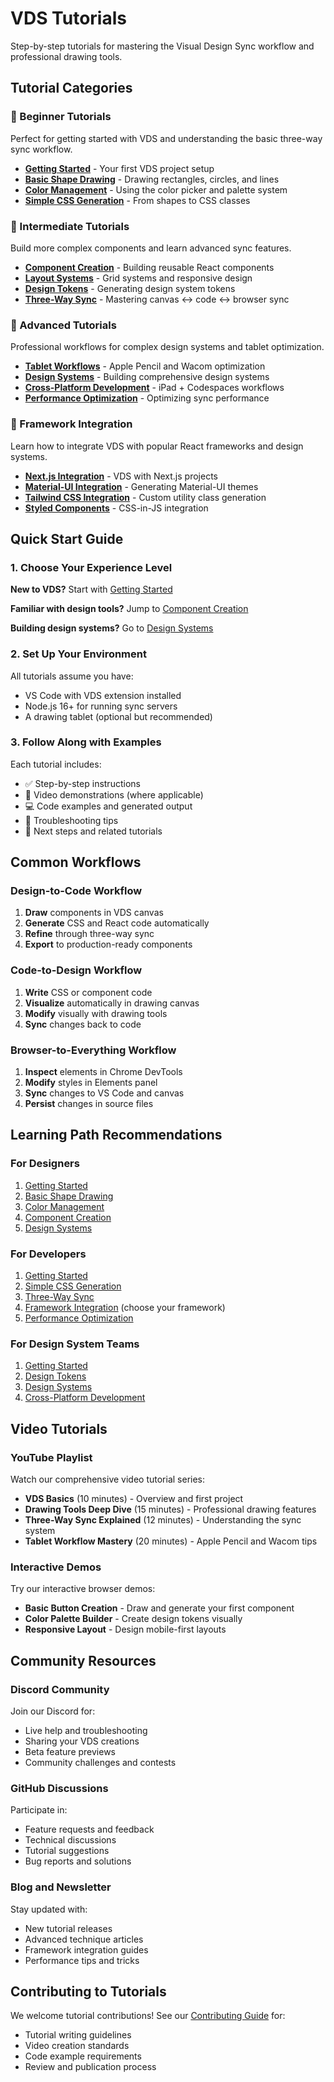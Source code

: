 # VDS Tutorials

Step-by-step tutorials for mastering the Visual Design Sync workflow and professional drawing tools.

## Tutorial Categories

### 🎯 Beginner Tutorials
Perfect for getting started with VDS and understanding the basic three-way sync workflow.

- **[Getting Started](./beginner/getting-started.md)** - Your first VDS project setup
- **[Basic Shape Drawing](./beginner/basic-shapes.md)** - Drawing rectangles, circles, and lines
- **[Color Management](./beginner/colors.md)** - Using the color picker and palette system
- **[Simple CSS Generation](./beginner/css-generation.md)** - From shapes to CSS classes

### 🚀 Intermediate Tutorials
Build more complex components and learn advanced sync features.

- **[Component Creation](./intermediate/components.md)** - Building reusable React components
- **[Layout Systems](./intermediate/layouts.md)** - Grid systems and responsive design
- **[Design Tokens](./intermediate/design-tokens.md)** - Generating design system tokens
- **[Three-Way Sync](./intermediate/three-way-sync.md)** - Mastering canvas ↔ code ↔ browser sync

### 🎨 Advanced Tutorials
Professional workflows for complex design systems and tablet optimization.

- **[Tablet Workflows](./advanced/tablet-workflows.md)** - Apple Pencil and Wacom optimization
- **[Design Systems](./advanced/design-systems.md)** - Building comprehensive design systems
- **[Cross-Platform Development](./advanced/cross-platform.md)** - iPad + Codespaces workflows
- **[Performance Optimization](./advanced/performance.md)** - Optimizing sync performance

### 🔧 Framework Integration
Learn how to integrate VDS with popular React frameworks and design systems.

- **[Next.js Integration](./frameworks/nextjs.md)** - VDS with Next.js projects
- **[Material-UI Integration](./frameworks/material-ui.md)** - Generating Material-UI themes
- **[Tailwind CSS Integration](./frameworks/tailwind.md)** - Custom utility class generation
- **[Styled Components](./frameworks/styled-components.md)** - CSS-in-JS integration

## Quick Start Guide

### 1. Choose Your Experience Level

**New to VDS?** Start with [Getting Started](./beginner/getting-started.md)

**Familiar with design tools?** Jump to [Component Creation](./intermediate/components.md)

**Building design systems?** Go to [Design Systems](./advanced/design-systems.md)

### 2. Set Up Your Environment

All tutorials assume you have:
- VS Code with VDS extension installed
- Node.js 16+ for running sync servers
- A drawing tablet (optional but recommended)

### 3. Follow Along with Examples

Each tutorial includes:
- ✅ Step-by-step instructions
- 🎥 Video demonstrations (where applicable)
- 💻 Code examples and generated output
- 🐛 Troubleshooting tips
- 🚀 Next steps and related tutorials

## Common Workflows

### Design-to-Code Workflow
1. **Draw** components in VDS canvas
2. **Generate** CSS and React code automatically
3. **Refine** through three-way sync
4. **Export** to production-ready components

### Code-to-Design Workflow
1. **Write** CSS or component code
2. **Visualize** automatically in drawing canvas
3. **Modify** visually with drawing tools
4. **Sync** changes back to code

### Browser-to-Everything Workflow
1. **Inspect** elements in Chrome DevTools
2. **Modify** styles in Elements panel
3. **Sync** changes to VS Code and canvas
4. **Persist** changes in source files

## Learning Path Recommendations

### For Designers
1. [Getting Started](./beginner/getting-started.md)
2. [Basic Shape Drawing](./beginner/basic-shapes.md)
3. [Color Management](./beginner/colors.md)
4. [Component Creation](./intermediate/components.md)
5. [Design Systems](./advanced/design-systems.md)

### For Developers
1. [Getting Started](./beginner/getting-started.md)
2. [Simple CSS Generation](./beginner/css-generation.md)
3. [Three-Way Sync](./intermediate/three-way-sync.md)
4. [Framework Integration](./frameworks/) (choose your framework)
5. [Performance Optimization](./advanced/performance.md)

### For Design System Teams
1. [Getting Started](./beginner/getting-started.md)
2. [Design Tokens](./intermediate/design-tokens.md)
3. [Design Systems](./advanced/design-systems.md)
4. [Cross-Platform Development](./advanced/cross-platform.md)

## Video Tutorials

### YouTube Playlist
Watch our comprehensive video tutorial series:
- **VDS Basics** (10 minutes) - Overview and first project
- **Drawing Tools Deep Dive** (15 minutes) - Professional drawing features
- **Three-Way Sync Explained** (12 minutes) - Understanding the sync system
- **Tablet Workflow Mastery** (20 minutes) - Apple Pencil and Wacom tips

### Interactive Demos
Try our interactive browser demos:
- **Basic Button Creation** - Draw and generate your first component
- **Color Palette Builder** - Create design tokens visually
- **Responsive Layout** - Design mobile-first layouts

## Community Resources

### Discord Community
Join our Discord for:
- Live help and troubleshooting
- Sharing your VDS creations
- Beta feature previews
- Community challenges and contests

### GitHub Discussions
Participate in:
- Feature requests and feedback
- Technical discussions
- Tutorial suggestions
- Bug reports and solutions

### Blog and Newsletter
Stay updated with:
- New tutorial releases
- Advanced technique articles
- Framework integration guides
- Performance tips and tricks

## Contributing to Tutorials

We welcome tutorial contributions! See our [Contributing Guide](./CONTRIBUTING.md) for:
- Tutorial writing guidelines
- Video creation standards
- Code example requirements
- Review and publication process